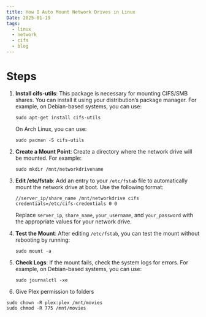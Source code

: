 ```yaml
---
title: How I Auto Mount Network Drives in Linux
Date: 2025-01-19
tags:
  - linux
  - network
  - cifs
  - blog
---
```

# Steps
1. **Install cifs-utils**: This package is necessary for mounting CIFS/SMB shares. You can install it using your distribution’s package manager. For example, on Debian-based systems, you can use:
    
    ```
    sudo apt-get install cifs-utils
    ```
    
    On Arch Linux, you can use:
    
    ```
    sudo pacman -S cifs-utils
    ```
    
2. **Create a Mount Point**: Create a directory where the network drive will be mounted. For example:
    
    ```
    sudo mkdir /mnt/networkdrivename
    ```
    
3. **Edit /etc/fstab**: Add an entry to your `/etc/fstab` file to automatically mount the network drive at boot. Use the following format:
    
    ```
    //server_ip/share_name /mnt/networkdrive cifs credentials=/etc/cifs-credentials 0 0
    ```
    
    Replace `server_ip`, `share_name`, `your_username`, and `your_password` with the appropriate values for your network drive.
    
5. **Test the Mount**: After editing `/etc/fstab`, you can test the mount without rebooting by running:
    
    ```
    sudo mount -a
    ```
    
6. **Check Logs**: If the mount fails, check the system logs for errors. For example, on Debian-based systems, you can use:
    
    ```
    sudo journalctl -xe
    ```

7. Give Plex permission to folders
```
sudo chown -R plex:plex /mnt/movies
sudo chmod -R 775 /mnt/movies
```

